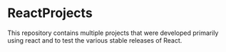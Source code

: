 # ReactProjects
This repository contains multiple projects that were developed primarily using react and to test the various stable releases of React.
